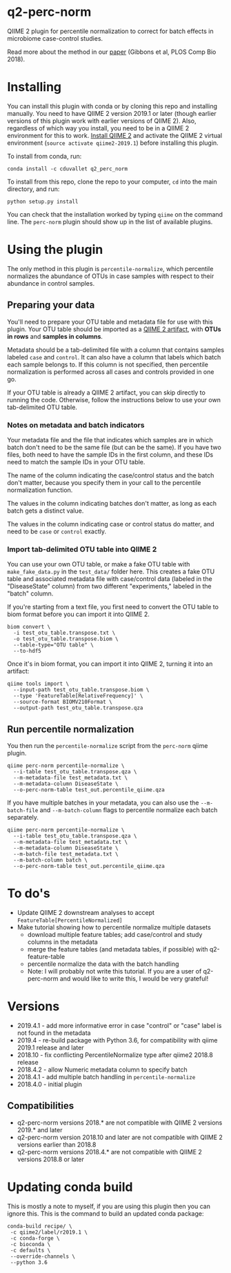 # q2-perc-norm

QIIME 2 plugin for percentile normalization to correct for batch effects in microbiome case-control studies.

Read more about the method in our [paper](https://doi.org/10.1371/journal.pcbi.1006102) (Gibbons et al, PLOS Comp Bio 2018).

# Installing

You can install this plugin with conda or by cloning this repo and installing manually.
You need to have QIIME 2 version 2019.1 or later (though earlier versions of this plugin work with earlier versions of QIIME 2).
Also, regardless of which way you install, you need to be in a QIIME 2 environment for this to work.
[Install QIIME 2](https://docs.qiime2.org/2019.1/install/) and activate the QIIME 2 virtual environment (`source activate qiime2-2019.1`) before installing this plugin.

To install from conda, run:

```
conda install -c cduvallet q2_perc_norm
```

To install from this repo, clone the repo to your computer, `cd` into the main directory, and run:

```
python setup.py install
```

You can check that the installation worked by typing `qiime` on the command line.
The `perc-norm` plugin should show up in the list of available plugins.

# Using the plugin

The only method in this plugin is `percentile-normalize`, which percentile normalizes the abundance of OTUs in case samples with respect to their abundance in control samples.

## Preparing your data

You'll need to prepare your OTU table and metadata file for use with this plugin.
Your OTU table should be imported as a [QIIME 2 artifact](https://docs.qiime2.org/2019.1/concepts/#data-files-qiime-2-artifacts), with **OTUs in rows** and **samples in columns**.

Metadata should be a tab-delimited file with a column that contains samples labeled `case` and `control`.
It can also have a column that labels which batch each sample belongs to.
If this column is not specified, then percentile normalization is performed across all cases and controls provided in one go.

If your OTU table is already a QIIME 2 artifact, you can skip directly to running the code.
Otherwise, follow the instructions below to use your own tab-delimited OTU table.

### Notes on metadata and batch indicators

Your metadata file and the file that indicates which samples are in which batch don't need to be the same file (but can be the same). If you have two files, both need to have the sample IDs in the first column, and these IDs need to match the sample IDs in your OTU table.

The name of the column indicating the case/control status and the batch don't matter, because you specify them in your call to the percentile normalization function.

The values in the column indicating batches don't matter, as long as each batch gets a distinct value.

The values in the column indicating case or control status do matter, and need to be `case` or `control` exactly.

### Import tab-delimited OTU table into QIIME 2

You can use your own OTU table, or make a fake OTU table with `make_fake_data.py` in the `test_data/` folder here. This creates a fake OTU table and associated metadata file with case/control data (labeled in the "DiseaseState" column) from two different "experiments," labeled in the "batch" column.

If you're starting from a text file, you first need to convert the OTU table to biom format before you can import it into QIIME 2.

```
biom convert \
  -i test_otu_table.transpose.txt \
  -o test_otu_table.transpose.biom \
  --table-type="OTU table" \
  --to-hdf5
```

Once it's in biom format, you can import it into QIIME 2, turning it into an artifact:

```
qiime tools import \
  --input-path test_otu_table.transpose.biom \
  --type 'FeatureTable[RelativeFrequency]' \
  --source-format BIOMV210Format \
  --output-path test_otu_table.transpose.qza
```

## Run percentile normalization

You then run the `percentile-normalize` script from the `perc-norm` qiime plugin.

```
qiime perc-norm percentile-normalize \
  --i-table test_otu_table.transpose.qza \
  --m-metadata-file test_metadata.txt \
  --m-metadata-column DiseaseState \
  --o-perc-norm-table test_out.percentile_qiime.qza
```

If you have multiple batches in your metadata, you can also use the `--m-batch-file` and `--m-batch-column` flags to percentile normalize each batch separately.

```
qiime perc-norm percentile-normalize \
  --i-table test_otu_table.transpose.qza \
  --m-metadata-file test_metadata.txt \
  --m-metadata-column DiseaseState \
  --m-batch-file test_metadata.txt \
  --m-batch-column batch \
  --o-perc-norm-table test_out.percentile_qiime.qza
```

# To do's

* Update QIIME 2 downstream analyses to accept `FeatureTable[PercentileNormalized]`     
* Make tutorial showing how to percentile normalize multiple datasets
    - download multiple feature tables; add case/control and study columns in the metadata
    - merge the feature tables (and metadata tables, if possible) with q2-feature-table
    - percentile normalize the data with the batch handling
    - Note: I will probably not write this tutorial. If you are a user of q2-perc-norm and would like to write this, I would be very grateful!

# Versions

* 2019.4.1 - add more informative error in case "control" or "case" label is not found in the metadata
* 2019.4 - re-build package with Python 3.6, for compatibility with qiime 2019.1 release and later
* 2018.10 - fix conflicting PercentileNormalize type after qiime2 2018.8 release
* 2018.4.2 - allow Numeric metadata column to specify batch    
* 2018.4.1 - add multiple batch handling in `percentile-normalize`     
* 2018.4.0 - initial plugin

## Compatibilities

* q2-perc-norm versions 2018.* are not compatible with QIIME 2 versions 2019.* and later
* q2-perc-norm version 2018.10 and later are not compatible with QIIME 2 versions earlier than 2018.8
* q2-perc-norm versions 2018.4.* are not compatible with QIIME 2 versions
2018.8 or later

# Updating conda build

This is mostly a note to myself, if you are using this plugin then you can ignore this. This is the command to build an updated conda package:

```
conda-build recipe/ \
 -c qiime2/label/r2019.1 \
 -c conda-forge \
 -c bioconda \
 -c defaults \
 --override-channels \
 --python 3.6
```
